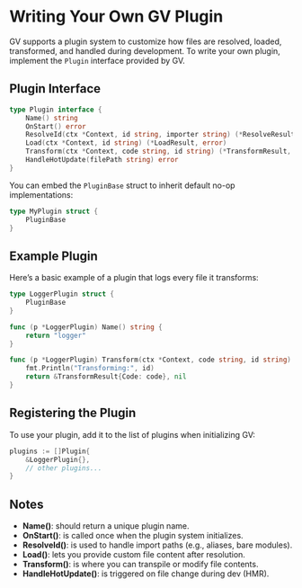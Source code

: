 # Writing Your Own GV Plugin

GV supports a plugin system to customize how files are resolved, loaded, transformed, and handled during development. To write your own plugin, implement the `Plugin` interface provided by GV.

## Plugin Interface

```go
type Plugin interface {
	Name() string
	OnStart() error
	ResolveId(ctx *Context, id string, importer string) (*ResolveResult, error)
	Load(ctx *Context, id string) (*LoadResult, error)
	Transform(ctx *Context, code string, id string) (*TransformResult, error)
	HandleHotUpdate(filePath string) error
}
```

You can embed the `PluginBase` struct to inherit default no-op implementations:

```go
type MyPlugin struct {
	PluginBase
}
```

## Example Plugin

Here’s a basic example of a plugin that logs every file it transforms:

```go
type LoggerPlugin struct {
	PluginBase
}

func (p *LoggerPlugin) Name() string {
	return "logger"
}

func (p *LoggerPlugin) Transform(ctx *Context, code string, id string) (*TransformResult, error) {
	fmt.Println("Transforming:", id)
	return &TransformResult{Code: code}, nil
}
```

## Registering the Plugin

To use your plugin, add it to the list of plugins when initializing GV:

```go
plugins := []Plugin{
	&LoggerPlugin{},
	// other plugins...
}
```

## Notes

- **Name()**: should return a unique plugin name.
- **OnStart()**: is called once when the plugin system initializes.
- **ResolveId()**: is used to handle import paths (e.g., aliases, bare modules).
- **Load()**: lets you provide custom file content after resolution.
- **Transform()**: is where you can transpile or modify file contents.
- **HandleHotUpdate()**: is triggered on file change during dev (HMR).
